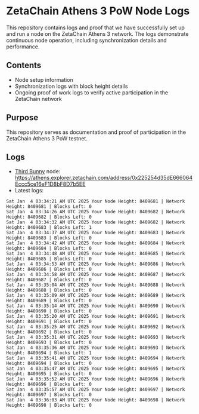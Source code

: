 # ZetaChain Athens 3 PoW Node Logs
This repository contains logs and proof that we have successfully set up and run a node on the ZetaChain Athens 3 network. The logs demonstrate continuous node operation, including synchronization details and performance.

## Contents
- Node setup information
- Synchronization logs with block height details
- Ongoing proof of work logs to verify active participation in the ZetaChain network

## Purpose
This repository serves as documentation and proof of participation in the ZetaChain Athens 3 PoW testnet.

## Logs

- [Third Bunny](https://thirdbunny.xyz/) node: https://athens.explorer.zetachain.com/address/0x225254d35dE666064Eccc5ce16eF1D8bF8D7b5EE
- Latest logs:
```
Sat Jan  4 03:34:21 AM UTC 2025 Your Node Height: 8409681 | Network Height: 8409681 | Blocks Left: 0
Sat Jan  4 03:34:26 AM UTC 2025 Your Node Height: 8409682 | Network Height: 8409682 | Blocks Left: 0
Sat Jan  4 03:34:32 AM UTC 2025 Your Node Height: 8409682 | Network Height: 8409683 | Blocks Left: 1
Sat Jan  4 03:34:37 AM UTC 2025 Your Node Height: 8409683 | Network Height: 8409683 | Blocks Left: 0
Sat Jan  4 03:34:42 AM UTC 2025 Your Node Height: 8409684 | Network Height: 8409684 | Blocks Left: 0
Sat Jan  4 03:34:48 AM UTC 2025 Your Node Height: 8409685 | Network Height: 8409685 | Blocks Left: 0
Sat Jan  4 03:34:53 AM UTC 2025 Your Node Height: 8409686 | Network Height: 8409686 | Blocks Left: 0
Sat Jan  4 03:34:58 AM UTC 2025 Your Node Height: 8409687 | Network Height: 8409687 | Blocks Left: 0
Sat Jan  4 03:35:04 AM UTC 2025 Your Node Height: 8409688 | Network Height: 8409688 | Blocks Left: 0
Sat Jan  4 03:35:09 AM UTC 2025 Your Node Height: 8409689 | Network Height: 8409689 | Blocks Left: 0
Sat Jan  4 03:35:14 AM UTC 2025 Your Node Height: 8409690 | Network Height: 8409690 | Blocks Left: 0
Sat Jan  4 03:35:20 AM UTC 2025 Your Node Height: 8409691 | Network Height: 8409691 | Blocks Left: 0
Sat Jan  4 03:35:25 AM UTC 2025 Your Node Height: 8409692 | Network Height: 8409692 | Blocks Left: 0
Sat Jan  4 03:35:31 AM UTC 2025 Your Node Height: 8409693 | Network Height: 8409693 | Blocks Left: 0
Sat Jan  4 03:35:36 AM UTC 2025 Your Node Height: 8409693 | Network Height: 8409694 | Blocks Left: 1
Sat Jan  4 03:35:41 AM UTC 2025 Your Node Height: 8409694 | Network Height: 8409694 | Blocks Left: 0
Sat Jan  4 03:35:47 AM UTC 2025 Your Node Height: 8409695 | Network Height: 8409695 | Blocks Left: 0
Sat Jan  4 03:35:52 AM UTC 2025 Your Node Height: 8409696 | Network Height: 8409696 | Blocks Left: 0
Sat Jan  4 03:35:57 AM UTC 2025 Your Node Height: 8409697 | Network Height: 8409697 | Blocks Left: 0
Sat Jan  4 03:36:03 AM UTC 2025 Your Node Height: 8409698 | Network Height: 8409698 | Blocks Left: 0
```
